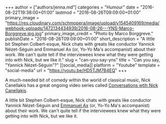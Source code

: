 +++
author = ["authors/jenna.md"]
categories = "Humour"
date = "2016-08-22T19:38:00+01:00"
lastmod = "2016-08-26T09:09:00+01:00"
primary_image = "https://res.cloudinary.com/schmopera/image/upload/v1545409169/media/webhook-uploads/1472134434939/2016-08-26---YNS-Marco-Borggreve.jpg.jpg"
primary_image_credit = "Photo by Marco Borggreve."
publishDate = "2016-08-26T09:09:00+01:00"
short_description = "A little bit Stephen Colbert-esque, Nick chats with greats like conductor Yannick Nézet-Séguin and Emmanuel Ax (or, Yo-Yo Ma&#039;s accompanist) about their work. We can&#039;t quite tell if the interviewees knew what they were getting into with Nick, but we like it."
slug = "can-you-say-yns"
title = "Can you say, &quot;Yannick Nézet-Séguin&quot;?"
[[social_media]]
platform = "Youtube"
template = "social-media"
url = "https://youtu.be/HD5TJM7B4EQ"
+++

A much-needed bit of comedy within the world of classical music, Nick Canellakis has a great ongoing video series called [Conversations wtih Nick Canellakis](http://www.conversationswithnick.com/).

A little bit Stephen Colbert-esque, Nick chats with greats like conductor Yannick Nézet-Séguin and [Emmanuel Ax](https://youtu.be/QKCpCzntriE) (or, Yo-Yo Ma's accompanist) about their work. We can't quite tell if the interviewees knew what they were getting into with Nick, but we like it.


